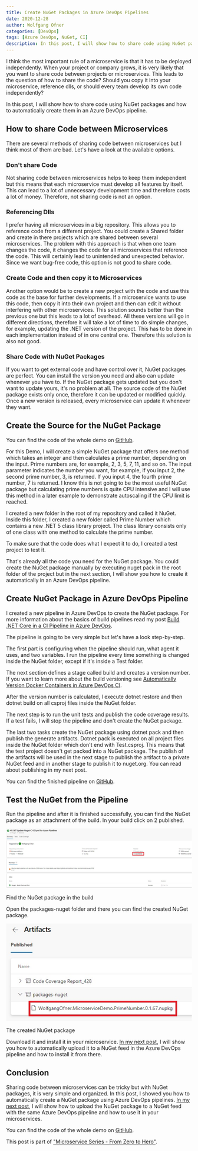 ```yaml
---
title: Create NuGet Packages in Azure DevOps Pipelines
date: 2020-12-28
author: Wolfgang Ofner
categories: [DevOps]
tags: [Azure DevOps, NuGet, CI]
description: In this post, I will show how to share code using NuGet packages and how to automatically create them in an Azure DevOps pipeline.
---
```


I think the most important rule of a microservice is that it has to be deployed independently. When your project or company grows, it is very likely that you want to share code between projects or microservices. This leads to the question of how to share the code? Should you copy it into your microservice, reference dlls, or should every team develop its own code independently?

In this post, I will show how to share code using NuGet packages and how to automatically create them in an Azure DevOps pipeline.

## How to share Code between Microservices

There are several methods of sharing code between microservices but I think most of them are bad. Let's have a look at the available options.

### Don't share Code

Not sharing code between microservices helps to keep them independent but this means that each microservice must develop all features by itself. This can lead to a lot of unnecessary development time and therefore costs a lot of money. Therefore, not sharing code is not an option.

### Referencing Dlls

I prefer having all microservices in a big repository. This allows you to reference code from a different project. You could create a Shared folder and create in there projects which are shared between several microservices. The problem with this approach is that when one team changes the code, it changes the code for all microservices that reference the code. This will certainly lead to unintended and unexpected behavior. Since we want bug-free code, this option is not good to share code.

### Create Code and then copy it to Microservices

Another option would be to create a new project with the code and use this code as the base for further developments. If a microservice wants to use this code, then copy it into their own project and then can edit it without interfering with other microservices. This solution sounds better than the previous one but this leads to a lot of overhead. All these versions will go in different directions, therefore it will take a lot of time to do simple changes, for example, updating the .NET version of the project. This has to be done in each implementation instead of in one central one. Therefore this solution is also not good.

### Share Code with NuGet Packages

If you want to get external code and have control over it, NuGet packages are perfect. You can install the version you need and also can update whenever you have to. If the NuGet package gets updated but you don't want to update yours, it's no problem at all. The source code of the NuGet package exists only once, therefore it can be updated or modified quickly. Once a new version is released, every microservice can update it whenever they want.

## Create the Source for the NuGet Package

You can find the code of the whole demo on <a href="https://github.com/WolfgangOfner/MicroserviceDemo" target="_blank" rel="noopener noreferrer">GitHub</a>.

For this Demo, I will create a simple NuGet package that offers one method which takes an integer and then calculates a prime number, depending on the input. Prime numbers are, for example, 2, 3, 5, 7, 11, and so on. The input parameter indicates the number you want, for example, if you input 2, the second prime number, 3, is returned. If you input 4, the fourth prime number, 7 is returned. I know this is not going to be the most useful NuGet package but calculating prime numbers is quite CPU intensive and I will use this method in a later example to demonstrate autoscaling if the CPU limit is reached.

I created a new folder in the root of my repository and called it NuGet. Inside this folder, I created a new folder called Prime Number which contains a new .NET 5 class library project. The class library consists only of one class with one method to calculate the prime number.

<script src="https://gist.github.com/WolfgangOfner/4b7439c21446bd7be3a89b616eb04d5f.js"></script>

To make sure that the code does what I expect it to do, I created a test project to test it.

<script src="https://gist.github.com/WolfgangOfner/28c4a68faa20855da75388d11753402a.js"></script>

That's already all the code you need for the NuGet package. You could create the NuGet package manually by executing nuget pack in the root folder of the project but in the next section, I will show you how to create it automatically in an Azure DevOps pipeline.

## Create NuGet Package in Azure DevOps Pipeline

I created a new pipeline in Azure DevOps to create the NuGet package. For more information about the basics of build pipelines read my post [Build .NET Core in a CI Pipeline in Azure DevOps](/build-net-core-in-ci-pipeline-in-azure-devops).

The pipeline is going to be very simple but let's have a look step-by-step. 

The first part is configuring when the pipeline should run, what agent it uses, and two variables. I run the pipeline every time something is changed inside the NuGet folder, except if it's inside a Test folder. 

<script src="https://gist.github.com/WolfgangOfner/555f20a07c66f5281dcfa1a37611a7c3.js"></script>

The next section defines a stage called build and creates a version number. If you want to learn more about the build versioning see [Automatically Version Docker Containers in Azure DevOps CI](/automatically-version-docker-container).

<script src="https://gist.github.com/WolfgangOfner/2fe799c64526b949eb886b34e798f8e2.js"></script>

After the version number is calculated, I execute dotnet restore and then dotnet build on all csproj files inside the NuGet folder.

<script src="https://gist.github.com/WolfgangOfner/45604237453fc3dc02a738dda71b6827.js"></script>

The next step is to run the unit tests and publish the code coverage results. If a test fails, I will stop the pipeline and don't create the NuGet package.

<script src="https://gist.github.com/WolfgangOfner/968d8bbadc48e72f7cfa2e080c3223fa.js"></script>

The last two tasks create the NuGet package using dotnet pack and then publish the generate artifacts. Dotnet pack is executed on all project files inside the NuGet folder which don't end with Test.csproj. This means that the test project doesn't get packed into a NuGet package. The publish of the artifacts will be used in the next stage to publish the artifact to a private NuGet feed and in another stage to publish it to nuget.org. You can read about publishing in my next post. 

<script src="https://gist.github.com/WolfgangOfner/27a9d993f2ada81e84863cbc42a0f354.js"></script>

You can find the finished pipeline on <a href="https://github.com/WolfgangOfner/MicroserviceDemo/blob/master/Nuget/pipelines/Nuget-CI-CD.yml" target="_blank" rel="noopener noreferrer">GitHub</a>.

## Test the NuGet from the Pipeline

Run the pipeline and after it is finished successfully, you can find the NuGet package as an attachment of the build. In your build click on 2 published.

<div class="col-12 col-sm-10 aligncenter">
  <a href="/assets/img/posts/2020/12/Find-the-Nuget-package-in-the-build.jpg"><img loading="lazy" src="/assets/img/posts/2020/12/Find-the-Nuget-package-in-the-build.jpg" alt="Find the NuGet package in the build" /></a>
  
  <p>
   Find the NuGet package in the build
  </p>
</div>

Open the packages-nuget folder and there you can find the created NuGet package.

<div class="col-12 col-sm-10 aligncenter">
  <a href="/assets/img/posts/2020/12/The-created-Nuget-package.jpg"><img loading="lazy" src="/assets/img/posts/2020/12/The-created-Nuget-package.jpg" alt="The created NuGet package" /></a>
  
  <p>
   The created NuGet package
  </p>
</div>

Download it and install it in your microservice. [In my next post](/publish-internal-nuget-feed), I will show you how to automatically upload it to a NuGet feed in the Azure DevOps pipeline and how to install it from there.

## Conclusion

Sharing code between microservices can be tricky but with NuGet packages, it is very simple and organized. In this post, I showed you how to automatically create a NuGet package using Azure DevOps pipelines. [In my next post](/publish-internal-nuget-feed), I will show how to upload the NuGet package to a NuGet feed with the same Azure DevOps pipeline and how to use it in your microservices.

You can find the code of the whole demo on <a href="https://github.com/WolfgangOfner/MicroserviceDemo" target="_blank" rel="noopener noreferrer">GitHub</a>.

This post is part of ["Microservice Series - From Zero to Hero"](/microservice-series-from-zero-to-hero).